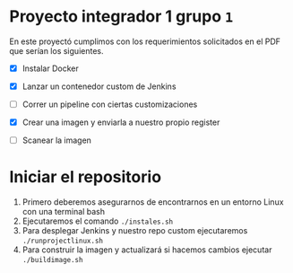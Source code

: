 # Proyecto integrador 1 grupo `1`


En este proyectó cumplimos con los requerimientos solicitados en el PDF que serían los siguientes.

- [x] Instalar Docker
- [x] Lanzar un contenedor custom de Jenkins
- [ ] Correr un pipeline con ciertas customizaciones
- [x] Crear una imagen y enviarla a nuestro propio register
- [ ] Scanear la imagen


# Iniciar el repositorio

1. Primero deberemos asegurarnos de encontrarnos en un entorno Linux con una terminal bash
2. Ejecutaremos el comando `./instales.sh`
3. Para desplegar Jenkins y nuestro repo custom ejecutaremos `./runprojectlinux.sh`
4. Para construir la imagen y actualizará si hacemos cambios ejecutar `./buildimage.sh`